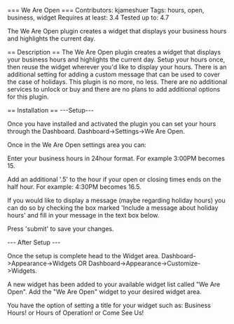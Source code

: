 === We Are Open ===
Contributors: kjameshuer
Tags: hours, open, business, widget
Requires at least: 3.4
Tested up to: 4.7

The We Are Open plugin creates a widget that displays your business hours and highlights the current day.

== Description ==
The We Are Open plugin creates a widget that displays your business hours and highlights the current day. Setup your hours once, then reuse the widget wherever you\'d like to display your hours. There is an additional setting for adding a custom message that can be used to cover the case of holidays. This plugin is no more, no less. There are no additional services to unlock or buy and there are no plans to add additional options for this plugin.

== Installation ==
---Setup---

Once you have installed and activated the plugin you can set your hours through the Dashboard. Dashboard->Settings->We Are Open.

Once in the We Are Open settings area you can:

Enter your business hours in 24hour format. For example 3:00PM becomes 15.

Add an additional \'.5\' to the hour if your open or closing times ends on the half hour. For example: 4:30PM becomes 16.5.

If you would like to display a message (maybe regarding holiday hours) you can do so by checking the box marked \'Include a message about holiday hours\' and fill in your message in the text box below.

Press \'submit\' to save your changes.

--- After Setup ---

Once the setup is complete head to the Widget area. Dashboard->Appearance->Widgets  OR Dashboard->Appearance->Customize->Widgets.

A new widget has been added to your available widget list called \"We Are Open\". Add the \"We Are Open\" widget to your desired widget area. 

You have the option of setting a title for your widget such as: Business Hours! or Hours of Operation! or Come See Us!

